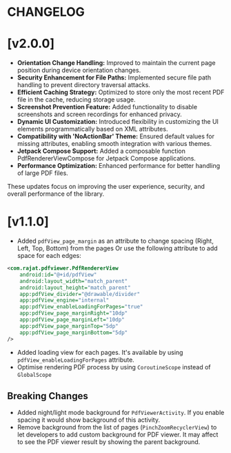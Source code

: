 # CHANGELOG

# [v2.0.0]

- **Orientation Change Handling:** Improved to maintain the current page position during device orientation changes.
- **Security Enhancement for File Paths:** Implemented secure file path handling to prevent directory traversal attacks.
- **Efficient Caching Strategy:** Optimized to store only the most recent PDF file in the cache, reducing storage usage.
- **Screenshot Prevention Feature:** Added functionality to disable screenshots and screen recordings for enhanced privacy.
- **Dynamic UI Customization:** Introduced flexibility in customizing the UI elements programmatically based on XML attributes.
- **Compatibility with 'NoActionBar' Theme:** Ensured default values for missing attributes, enabling smooth integration with various themes.
- **Jetpack Compose Support:** Added a composable function PdfRendererViewCompose for Jetpack Compose applications.
- **Performance Optimization:** Enhanced performance for better handling of large PDF files.

These updates focus on improving the user experience, security, and overall performance of the library.

# [v1.1.0]
- Added `pdfView_page_margin` as an attribute to change spacing (Right, Left, Top, Bottom) from the pages Or use the following attribute to add space for each edges:
```xml
<com.rajat.pdfviewer.PdfRendererView
    android:id="@+id/pdfView"
    android:layout_width="match_parent"
    android:layout_height="match_parent"
    app:pdfView_divider="@drawable/divider"
    app:pdfView_engine="internal"
    app:pdfView_enableLoadingForPages="true"
    app:pdfView_page_marginRight="10dp"
    app:pdfView_page_marginLeft="10dp"
    app:pdfView_page_marginTop="5dp"
    app:pdfView_page_marginBottom="5dp"
/> 
```

- Added loading view for each pages. It's available by using `pdfView_enableLoadingForPages` attribute.
- Optimise rendering PDF process by using `CoroutineScope` instead of `GlobalScope`

## Breaking Changes
- Added night/light mode background for `PdfViewerActivity`. If you enable spacing it would show background of this activity.
- Remove background from the list of pages (`PinchZoomRecyclerView`) to let developers to add custom background for PDF viewer. It may affect to see the PDF viewer result by showing the parent background.